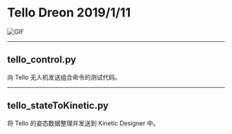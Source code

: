 # Tello Dreon 2019/1/11
![GIF](IMAGE/kineticTest.gif)

---
## tello_control.py
向 Tello 无人机发送组合命令的测试代码。

---
## tello_stateToKinetic.py
将 Tello 的姿态数据整理并发送到 Kinetic Designer 中。